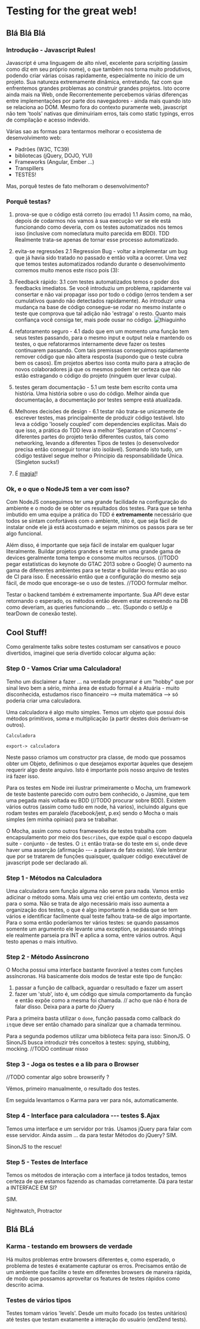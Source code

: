 # Testing for the great web!

## Blá Blá Blá

### Introdução - Javascript Rules!

Javascript é uma linguagem de alto nível, excelente para scripiting (assim como diz em seu próprio nome), o que também nos torna muito produtivos, podendo criar várias coisas rapidamente, especialmente no ínicio de um projeto. Sua natureza extremamente dinâmica, entretando, faz com que enfrentemos grandes problemas ao construir grandes projetos. Isto ocorre ainda mais na Web, onde Recorrentemente percebemos várias diferenças entre implementações por parte dos navegadores - ainda mais quando isto se relaciona ao DOM. Mesmo fora do contexto puramente web, javascript não tem 'tools' nativas que diminuiriam erros, tais como static typings, erros de compilação e acesso indevido.

Várias sao as formas para tentarmos melhorar o ecosistema de desenvolvimento web:
-	Padrões (W3C, TC39)
-	bibliotecas (jQuery, DOJO, YUI)
-	Frameworks (Angular, Ember ...)
-	Transpillers
- TESTES!

Mas, porquê testes de fato melhoram o desenvolvimento?

### Porquê testas?

1. prova-se que o código está correto (ou errado)
	1.1 Assim como, na mão, depois de codarmos nós vamos à sua execução ver se ele está funcionando como deveria, com os testes automatizados nós temos isso (inclusive com nomeclatura muito parecida em BDD). TDD Realmente trata-se apenas de tornar esse processo automatizado.

2. evita-se regressões
	2.1 Regression Bug - voltar a implementar um bug que já havia sido tratado no passado e então volta a ocorrer. Uma vez que temos testes automatizados rodando durante o desenvolvimento corremos muito menos este risco pois (3):

3. Feedback rápido:
	3.1 com testes automatizados temos o poder dos feedbacks imediatos. Se você introduziu um problema, rapidamente vai consertar e não vai propagar isso por todo o código (erros tendem a ser cumulativos quando não detectados rapidamente). Ao introduzir uma mudança na base de código consegue-se rodar no mesmo instante o teste que comprova que tal adição não 'estraga' o resto. Quanto mais confiança você consiga ter, mais pode ousar no código. ![thiaguinho](http://imagem-thiaguinho.com)

4. refatoramento seguro -
	4.1 dado que em um momento uma função tem seus testes passando, para o mesmo input e output nela e mantendo os testes, o que refatorarmos internamente deve fazer os testes continuarem passando. Com tais premissas conseguimos rapidamente remover código que não altera resposta (supondo que o teste cubra bem os casos). Em projetos abertos isso conta muito para a atração de novos colaboradores já que os mesmos podem ter certeza que não estão estragando o código do projeto (ninguém quer levar culpa).

5. testes geram documentação -
	5.1 um teste bem escrito conta uma história. Uma história sobre o uso do código. Melhor ainda que documentação, a documentação por testes sempre está atualizada.

6. Melhores decisões de design -
	6.1 testar não trata-se unicamente de escrever testes, mas principalmente de produzir código testável. Isto leva a código 'loosely coupled' com dependencies explícitas. Mais do que isso, a prática do TDD leva a melhor 'Separation of Concerns' - diferentes partes do projeto terão diferentes custos, tais como networking, levando a diferentes Tipos de testes (o desenvolvedor precisa então conseguir tornar isto isolável). Somando isto tudo, um código testável segue melhor o Príncipio da responsabilidade Única. (Singleton sucks!)

7. É [magia!](https://www.youtube.com/watch?v=uHoB0KzQGRg#t=2086)!


### Ok, e o que o NodeJS tem a ver com isso?

Com NodeJS conseguimos ter uma grande facilidade na configuração do ambiente e o modo de se obter os resultados dos testes. Para que se tenha imbutido em uma equipe a prática do TDD é **extremamente** necessário que todos se sintam confortáveis com o ambiente, isto é, que seja fácil de instalar onde ele já está acostumado e sejam mínimos os passos para se ter algo funcional.

Além disso, é importante que seja fácil de instalar em qualquer lugar literalmente. Buildar projetos grandes e testar em uma grande gama de devices geralmente toma tempo e consome muitos recursos. (//TODO pegar estatísticas do keynote do GTAC 2013 sobre o Google) O aumento na gama de diferentes ambientes para se testar e buildar levou então ao uso de CI para isso. É necessário então que a configuração do mesmo seja fácil, de modo que encorage-se o uso de testes. //TODO formular melhor.

Testar o backend também é extremamente importante. Sua API deve estar retornando o esperado, os métodos então devem estar escrevendo na DB como deveriam, as queries funcionando ... etc. (Supondo o setUp e tearDown de conexão teste).


## Cool Stuff!

Como geralmente talks sobre testes costumam ser cansativos e pouco divertidos, imaginei que seria divertido colocar alguma ação:

### Step 0 - Vamos Criar uma Calculadora!

Tenho um disclaimer a fazer ... na verdade programar é um "hobby" que por sinal levo bem a sério, minha área de estudo formal é a Atuária - muito disconhecida, estudamos risco financeiro --> muita matemática --> só poderia criar uma calculadora.

Uma calculadora é algo muito simples. Temos um objeto que possui dois métodos primitivos, soma e multiplicação (a partir destes dois derivam-se outros).


```
Calculadora

export-> calculadora
```

Neste passo criamos um constructor pra classe, de modo que possamos obter um Objeto, definimos o que desejamos exportar àqueles que desejem requerir algo deste arquivo. Isto é importante pois nosso arquivo de testes irá fazer isso.

Para os testes em Node irei ilustrar primeiramente o Mocha, um framework de teste bastente parecido com outro bem conhecido, o Jasmine, que tem uma pegada mais voltada eu BDD (//TODO procurar sobre BDD). Existem vários outros (assim como tudo em node, há varios), incluindo alguns que rodam testes em paralelo (facebook/jest, p.ex) sendo o Mocha o mais simples (em minha opiniao) para se trabalhar.

O Mocha, assim como outros frameworks de testes trabalha com encapsulamento por meio dos `Describes`, que expõe qual o escopo daquela suite - conjunto - de testes. O `it` então trata-se do teste em si, onde deve haver uma asserção (afirmação --- a palavra de fato existe). Vale lembrar que por se tratarem de funções quaisquer, qualquer código executável de javascript pode ser declarado alí.


### Step 1 - Métodos na Calculadora

Uma calculadora sem função alguma não serve para nada. Vamos então adicinar o método soma. Mais uma vez criei então um contexto, desta vez para o soma. Não se trata de algo necessário mais isso aumenta a organização dos testes, o que é algo importante à medida que se tem vários e identificar facilmente qual teste falhou trata-se de algo importante. Para o soma então poderíamos ter vários testes: se quando passamos somente um argumento ele levante uma exception, se passsando strings ele realmente parseia pra INT e aplica a soma, entre vários outros. Aqui testo apenas o mais intuitivo.


### Step 2 - Método Assíncrono

O Mocha possui uma interface bastante favorável a testes com funções assíncronas. Há basicamente dois modos de testar este tipo de função:

1. passar a função de callback, aguardar o resultado e fazer um assert
2. fazer um 'stub', isto é, um código que simula comportamento da função e então expõe como a mesma foi chamada. // acho que não é hora de falar disso. Deixa para a parte do jQuery

Para a primeira basta utilizar o `done`, função passada como callback do `it`que deve ser então chamado para sinalizar que a chamada terminou.


Para a segunda podemos utilizar uma biblioteca feita para isso: SinonJS. O SinonJS busca introduzir três conceitos à testes: spying, stubbing, mocking.
//TODO continuar nisso


### Step 3 - Joga os testes e a lib para o Browser

//TODO comentar algo sobre browserify ?

Vêmos, primeiro manualmente, o resultado dos testes.

Em seguida levantamos o Karma para ver para nós, automaticamente.


### Step 4 - Interface para calculadora  --- testes $.Ajax

Temos uma interface e um servidor por trás. Usamos jQuery para falar com esse servidor. Ainda assim ... da para testar Métodos do jQuery? SIM.

SinonJS to the rescue!


### Step 5 - Testes de Interface

Temos os métodos de interação com a interface já todos testados, temos certeza de que estamos fazendo as chamadas corretamente. Dá para testar a INTERFACE EM SI?

SIM.

Nightwatch, Protractor


## Blá BLá

### Karma - testando em browsers de verdade

Há muitos problemas entre browsers diferentes e, como esperado, o problema de testes é exatamente capturar os erros. Precisamos então de um ambiente que facilite o teste em diferentes browsers de maneira rápida, de modo que possamos aproveitar os features de testes rápidos como descrito acima.


### Testes de vários tipos

Testes tomam vários 'levels'. Desde um muito focado (os testes unitários) até testes que testam exatamente a interação do usuário (end2end tests).

